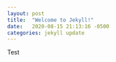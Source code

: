 ```yaml
---
layout: post
title:  "Welcome to Jekyll!"
date:   2020-08-15 21:13:16 -0500
categories: jekyll update
---
```

Test
<!--more-->